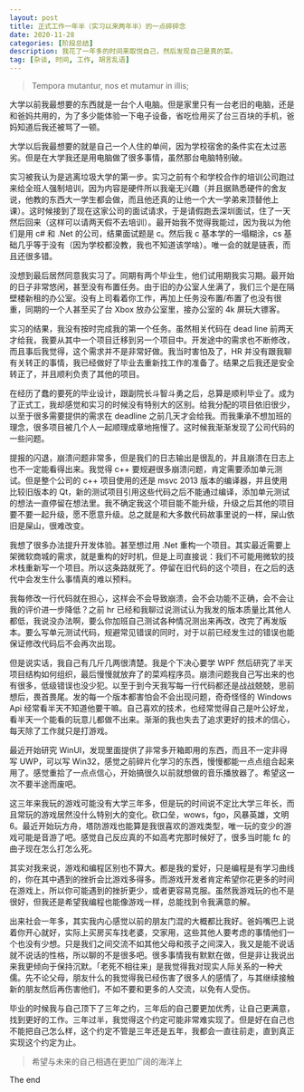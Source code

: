 ```yaml
---
layout: post
title: 正式工作一年半（实习以来两年半）的一点碎碎念
date: 2020-11-28
categories: [阶段总结]
description: 我花了一年多的时间来取悦自己，然后发现自己是真的菜。
tag: [杂谈, 时间, 工作, 胡言乱语]
---
```


> Tempora mutantur, nos et mutamur in illis;

大学以前我最想要的东西就是一台个人电脑。但是家里只有一台老旧的电脑，还是和爸妈共用的，为了多少能体验一下电子设备，省吃俭用买了台三百块的手机，爸妈知道后我还被骂了一顿。

大学以后我最想要的就是自己一个人住的单间，因为学校宿舍的条件实在太过恶劣。但是在大学我还是用电脑做了很多事情，虽然那台电脑特别破。

实习被我认为是逃离垃圾大学的第一步。实习之前有个和学校合作的培训公司跑过来给全班人强制培训，因为内容是硬件所以我毫无兴趣（并且据熟悉硬件的舍友说，他教的东西大一学生都会做，而且他还真的让他一个大一学弟来顶替他上课）。这时候接到了现在这家公司的面试请求，于是请假跑去深圳面试，住了一天然后回来（这样可以请两天假不去培训）。最开始我不觉得我能过，因为我以为他们是用 c# 和 .Net 的公司，结果面试题是 c。然后我 c 基本学的一塌糊涂，cs 基础几乎等于没有（因为学校都没教，我也不知道该学啥）。唯一会的就是链表，而且还很多错。

没想到最后居然同意我实习了。同期有两个毕业生，他们试用期我实习期。最开始的日子非常悠闲，甚至没有布置任务。由于旧的办公室人坐满了，我们三个是在隔壁楼新租的办公室。没有上司看着你工作，再加上任务没布置/布置了也没有很重，同期的一个人甚至买了台 Xbox 放办公室里，接办公室的 4k 屏玩大镖客。

实习的结果，我没有按时完成我的第一个任务。虽然相关代码在 dead line 前两天才给我，我要从其中一个项目迁移到另一个项目中。开发途中的需求也不断修改，而且事后我觉得，这个需求并不是非常好做。我当时害怕及了，HR 并没有跟我聊有关转正的事情，我已经做好了毕业去重新找工作的准备了。结果之后我还是安全转正了，并且顺利负责了其他的项目。

在经历了蠢的要死的毕业设计，跟副院长斗智斗勇之后，总算是顺利毕业了。成为了正式工，我却感觉和实习的时候没有特别大的区别。给我分配的项目依旧很少，以至于很多需要提供的需求在 deadline 之前几天才会给我。而我秉承不想加班的理念，很多项目被几个人一起顺理成章地拖慢了。这时候我渐渐发现了公司代码的一些问题。

提报的闪退，崩溃问题非常多，但是我们的日志输出是很乱的，并且崩溃在日志上也不一定能看得出来。我觉得 c++ 要规避很多崩溃问题，肯定需要添加单元测试。但是整个公司的 c++ 项目使用的还是 msvc 2013 版本的编译器，并且使用比较旧版本的 Qt，新的测试项目引用这些代码之后不能通过编译，添加单元测试的想法一直停留在想法里。我不确定我这个项目能不能升级，升级之后其他的项目要不要一起升级，愿不愿意升级。总之就是和大多数代码故事里说的一样，屎山依旧是屎山，很难改变。

我想了很多办法提升开发体验。甚至想过用 .Net 重构一个项目。其实最近需要上架微软商城的需求，就是重构的好时机，但是上司直接说：我们不可能用微软的技术栈重新写一个项目。所以这条路就死了。停留在旧代码的这个项目，在之后的迭代中会发生什么事情真的难以预料。

我每修改一行代码就在担心，这样会不会导致崩溃，会不会功能不正确，会不会让我的评价进一步降低？之前 hr 已经和我聊过说测试认为我发的版本质量比其他人都低，我说没办法啊，要么你加班自己测试各种情况测出来再改，改完了再发版本。要么写单元测试代码，规避常见错误的同时，对于以前已经发生过的错误也能保证修改代码后不会再次出现。

但是说实话，我自己有几斤几两很清楚。我是个下决心要学 WPF 然后研究了半天项目结构如何组织，最后慢慢就放弃了的菜鸡程序员。崩溃问题我自己写出来的也有很多，低级错误也没少犯。以至于到今天我写每一行代码都还是战战兢兢，思前想后，畏首畏尾。发的每一个版本都害怕会不会出现问题，奇奇怪怪的 Windows Api 经常看半天不知道他要干嘛。自己喜欢的技术，也经常觉得自己是叶公好龙，看半天一个能看的玩意儿都做不出来。渐渐的我也失去了追求更好的技术的信心，每天除了工作就只是打游戏。

最近开始研究 WinUI，发现里面提供了非常多开箱即用的东西，而且不一定非得写 UWP，可以写 Win32，感觉之前碎片化学习的东西，慢慢都能一点点组合起来用了。感觉重拾了一点点信心，开始搞很久以前就想做的音乐播放器了。希望这一次不要半途而废吧。

这三年来我玩的游戏可能没有大学三年多，但是玩的时间说不定比大学三年长，而且常玩的游戏居然没什么特别大的变化。砍口垒，wows，fgo，风暴英雄，文明6。最近开始玩方舟，塔防游戏也能算是我很喜欢的游戏类型，唯一玩的变少的游戏可能是音游了吧。感觉自己反应真的不如高考完那时候好了，很多当时能 fc 的曲子现在怎么打怎么死。

其实对我来说，游戏和编程区别也不算大。都是我的爱好，只是编程是有学习曲线的，你在其中遇到的挫折会比游戏多得多。而游戏开发者肯定希望你花更多的时间在游戏上，所以你可能遇到的挫折更少，或者更容易克服。虽然我游戏玩的也不是很好，但我还是希望我编程也能像游戏一样，总能找到令我满意的解。

出来社会一年多，其实我内心感觉以前的朋友门混的大概都比我好。爸妈嘴巴上说着你开心就好，实际上买房买车找老婆，交家用，这些其他人要考虑的事情他们一个也没有少想。只是我们之间交流不如其他父母和孩子之间深入，我又是能不说话就不说话的性格，所以聊的不是很多吧。很多事情我有默默在做，但是非让我说出来我更倾向于保持沉默。「老死不相往来」是我觉得我对现实人际关系的一种犬儒。先不论父母，朋友什么的我觉得我已经伤害了很多人的感情了，与其继续接触新的朋友然后再伤害他们，不如不要和更多的人交流，以免有人受伤。

毕业的时候我与自己顶下了三年之约，三年后的自己要更加优秀，让自己更满意，找到更好的工作。三年过半，我觉得这个约定可能非常难实现了。但是好在自己也不能把自己怎么样，这个约定不管是三年还是五年，我都会一直往前走，直到真正实现这个约定为止。

> 希望与未来的自己相遇在更加广阔的海洋上

The end
